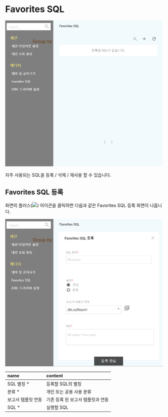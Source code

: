 # Favorites SQL

![Favorites SQL](../../.gitbook/assets/_favorites_sql_01.png)

 자주 사용되는 SQL을 등록 / 삭제 / 재사용 할 수 있습니다. 

##  Favorites SQL 등록 

 화면의 플러스\(![](https://lh6.googleusercontent.com/HLljySW2v6MIczSEuJNkcQlFJ2cOc-Fmv3UnP75_emHs5ppMgRVYQoy-r9CXYmzKdFpO2PI61fbhtTBu7j9ndAVtv76x8vi7pBfTexL-FXQvZU3no-Ty2bSRBZnOfTCGgyfiS8E8SRQ)\) 아이콘을 클릭하면 다음과 같은 Favorites SQL 등록 화면이 나옵니다. 

![Favorites SQL &#xB4F1;&#xB85D;](../../.gitbook/assets/_favorites_sql_.png)

| name | content |
| :--- | :--- |
|  SQL 별칭 \* | 등록할 SQL의 별칭  |
|  분류 \*  |  개인 또는 공용 사용 분류 |
|  보고서 템플릿 연동  |  기존 등록 된 보고서 템플릿과 연동 |
|  SQL \*  |  실행할 SQL |



